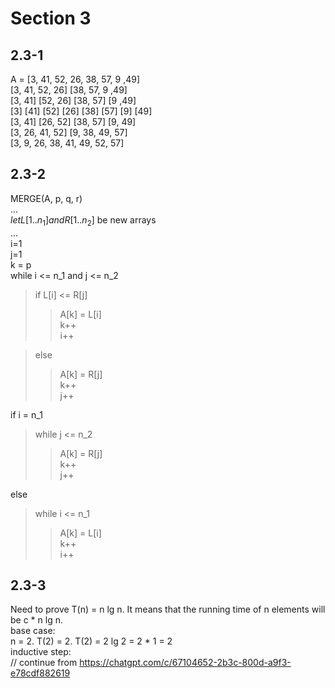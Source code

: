 # Section 3

## 2.3-1
A = [3, 41, 52, 26, 38, 57, 9 ,49]  
[3, 41, 52, 26] [38, 57, 9 ,49]  
[3, 41] [52, 26] [38, 57] [9 ,49]  
[3] [41] [52] [26] [38] [57] [9] [49]   
[3, 41] [26, 52] [38, 57] [9, 49]  
[3, 26, 41, 52] [9, 38, 49, 57]  
[3, 9, 26, 38, 41, 49, 52, 57]

## 2.3-2
MERGE(A, p, q, r)  
...  
$let L[1..n_1] and R[1..n_2]$ be new arrays  
...  
i=1  
j=1  
k = p  
while i <= n_1 and j <= n_2  
> if L[i] <= R[j]
>> A[k] =  L[i]  
>> k++  
>> i++

> else
>> A[k] = R[j]  
>> k++  
>> j++

if i = n_1  
> while j <= n_2  
> > A[k] = R[j]  
> >k++  
> j++    

else  
> while i <= n_1
> >A[k] = L[i]  
> k++  
> i++  

## 2.3-3
Need to prove T(n) = n lg n. It means that the running time of n elements will be c * n lg n.  
base case:  
n = 2. T(2) = 2. T(2) = 2 lg 2 = 2 * 1 = 2  
inductive step:  
// continue from https://chatgpt.com/c/67104652-2b3c-800d-a9f3-e78cdf882619